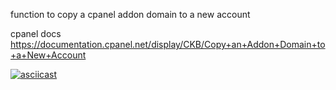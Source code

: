 function to copy a cpanel addon domain to a new account

cpanel docs https://documentation.cpanel.net/display/CKB/Copy+an+Addon+Domain+to+a+New+Account

[![asciicast](https://asciinema.org/a/48vov5xnoqjs96m5qpen5w83o.png)](https://asciinema.org/a/48vov5xnoqjs96m5qpen5w83o)
